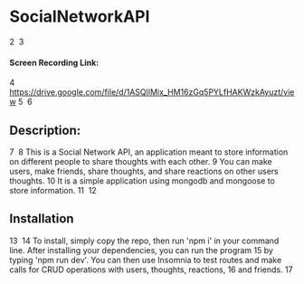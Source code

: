
# SocialNetworkAPI
2
​
3
#### Screen Recording Link:
4
https://drive.google.com/file/d/1ASQlIMix_HM16zGq5PYLfHAKWzkAyuzt/view
5
​
6
## Description:
7
​
8
This is a Social Network API, an application meant to store information on different people to share thoughts with each other.
9
You can make users, make friends, share thoughts, and share reactions on other users thoughts.
10
It is a simple application using mongodb and mongoose to store information.
11
​
12
## Installation 
13
​
14
To install, simply copy the repo, then run 'npm i' in your command line. After installing your dependencies, you can run the program 
15
by typing 'npm run dev'. You can then use Insomnia to test routes and make calls for CRUD operations with users, thoughts, reactions,
16
and friends.
17
​
